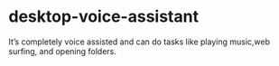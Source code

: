 # desktop-voice-assistant
 It’s completely  voice assisted and can do tasks like playing music,web surfing, and opening folders.
